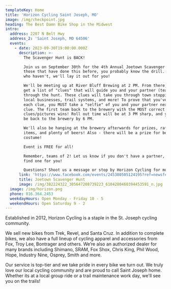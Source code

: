 ```yaml
---
templateKey: Home
title: 'Horizon Cycling Saint Joseph, MO'
image: /img/checkpoint.jpg
heading: The Best Damn Bike Shop in the Midwest
intro:
  address: 2207 N Belt Hwy
  address_2: 'Saint Joseph, MO 64506'
  events:
    - date: 2023-09-30T19:00:00.000Z
      description: >-
        The Scavenger Hunt is BACK!

        Join us on September 30th for the 4th Annual Joetown Scavenger Hunt! For
        those that have done this before, you probably know the drill. For those
        who haven't, we'll lay it out for you!

        We'll be meeting up at River Bluff Brewing at 2 PM. From there, you'll
        get a list of "clues" that will guide you and your partner (teams of 2)
        through the hunt. These clues will take you through town stopping at
        local businesses, trail systems, and more! To prove that you've found
        each clue, you MUST take a "selfie" of you and your partner next to the
        clue. The first team back to the brewery with the MOST correct
        clues/pictures wins! Roll out time will be at 3 PM sharp, and you must
        be back to the brewery by 6 PM.

        We'll also be hanging at the brewery afterwards for prizes, raffle
        items, and plenty of beers! Also - there will be a prize for best
        costume!

        Event is FREE for all!

        Remember, teams of 2! Let us know if you don't have a partner, and we'll
        find one for you!

        Questions? Shoot us a message or stop by Horizon Cycling for more info
      link: 'https://www.facebook.com/events/245380505124195?ref=newsfeed'
      title: Joetown Scavenger Hunt
      image: /img/382224322_305647208739223_6104280460394453591_n.jpg
  image: /img/horizon.png
  phone: 816.364.2453
  weekdayHours: Open Monday - Friday 10 - 5
  weekendHours: Open Saturday 9 - 2
---
```

Established in 2012, Horizon Cycling is a staple in the St. Joseph cycling community.

We sell new bikes from Trek, Revel, and Santa Cruz. In addition to complete bikes, we also have a full lineup of cycling apparel and accessories from Fox, Troy Lee, Bontrager and others. We’re also an authorized dealer for many brands including Shimano, SRAM, Fox Shox, Chris King, Phil Wood, Hope, Industry Nine, Osprey, Smith and more.

Our service is top-tier and we take pride in every bike we turn out. We truly love our local cycling community and are proud to call Saint Joseph home. Whether its at a local group ride or a trail maintenance work day, we'll see you on the trails!
